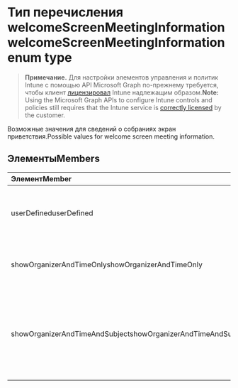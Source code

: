 # <a name="welcomescreenmeetinginformation-enum-type"></a><span data-ttu-id="929c3-101">Тип перечисления welcomeScreenMeetingInformation</span><span class="sxs-lookup"><span data-stu-id="929c3-101">welcomeScreenMeetingInformation enum type</span></span>

> <span data-ttu-id="929c3-102">**Примечание.** Для настройки элементов управления и политик Intune с помощью API Microsoft Graph по-прежнему требуется, чтобы клиент [лицензировал](https://go.microsoft.com/fwlink/?linkid=839381) Intune надлежащим образом.</span><span class="sxs-lookup"><span data-stu-id="929c3-102">**Note:** Using the Microsoft Graph APIs to configure Intune controls and policies still requires that the Intune service is [correctly licensed](https://go.microsoft.com/fwlink/?linkid=839381) by the customer.</span></span>

<span data-ttu-id="929c3-103">Возможные значения для сведений о собраниях экран приветствия.</span><span class="sxs-lookup"><span data-stu-id="929c3-103">Possible values for welcome screen meeting information.</span></span>
## <a name="members"></a><span data-ttu-id="929c3-104">Элементы</span><span class="sxs-lookup"><span data-stu-id="929c3-104">Members</span></span>
|<span data-ttu-id="929c3-105">Элемент</span><span class="sxs-lookup"><span data-stu-id="929c3-105">Member</span></span>|<span data-ttu-id="929c3-106">Значение</span><span class="sxs-lookup"><span data-stu-id="929c3-106">Value</span></span>|<span data-ttu-id="929c3-107">Описание</span><span class="sxs-lookup"><span data-stu-id="929c3-107">Description</span></span>|
|:---|:---|:---|
|<span data-ttu-id="929c3-108">userDefined</span><span class="sxs-lookup"><span data-stu-id="929c3-108">userDefined</span></span>|<span data-ttu-id="929c3-109">0</span><span class="sxs-lookup"><span data-stu-id="929c3-109">0</span></span>|<span data-ttu-id="929c3-110">User Defined, значение по умолчанию, без цели.</span><span class="sxs-lookup"><span data-stu-id="929c3-110">User Defined, default value, no intent.</span></span>|
|<span data-ttu-id="929c3-111">showOrganizerAndTimeOnly</span><span class="sxs-lookup"><span data-stu-id="929c3-111">showOrganizerAndTimeOnly</span></span>|<span data-ttu-id="929c3-112">1</span><span class="sxs-lookup"><span data-stu-id="929c3-112">1</span></span>|<span data-ttu-id="929c3-113">Показать организатора и только раз.</span><span class="sxs-lookup"><span data-stu-id="929c3-113">Show organizer and time only.</span></span>|
|<span data-ttu-id="929c3-114">showOrganizerAndTimeAndSubject</span><span class="sxs-lookup"><span data-stu-id="929c3-114">showOrganizerAndTimeAndSubject</span></span>|<span data-ttu-id="929c3-115">2</span><span class="sxs-lookup"><span data-stu-id="929c3-115">2</span></span>|<span data-ttu-id="929c3-116">Показать организатора, времени и subject (тема скрыто для частных собраний).</span><span class="sxs-lookup"><span data-stu-id="929c3-116">Show organizer, time and subject (subject is hidden for private meetings).</span></span>|



